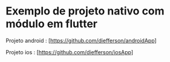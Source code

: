 # Exemplo de projeto nativo com módulo em flutter

Projeto android :  [https://github.com/diefferson/androidApp]

Projeto ios : [https://github.com/diefferson/iosApp]
